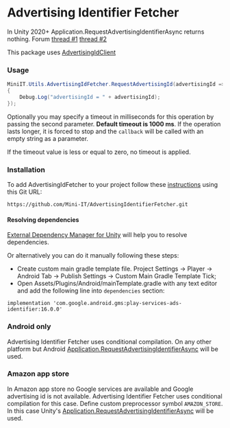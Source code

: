 # Advertising Identifier Fetcher

In Unity 2020+ Application.RequestAdvertisingIdentifierAsync returns nothing.
Forum [thread #1](https://forum.unity.com/threads/application-requestadvertisingidentifierasync-removed.972720/)
[thread #2](https://forum.unity.com/threads/application-requestadvertisingidentifierasync-and-unityads.1041748/)

This package uses [AdvertisingIdClient](https://developers.google.com/android/reference/com/google/android/gms/ads/identifier/AdvertisingIdClient)

### Usage
```csharp
MiniIT.Utils.AdvertisingIdFetcher.RequestAdvertisingId(advertisingId =>
{
	Debug.Log("advertisingId = " + advertisingId);
});
```
Optionally you may specify a timeout in milliseconds for this operation by passing the second parameter. **Default timeout is 1000 ms**. If the operation lasts longer, it is forced to stop and the `callback` will be called with an empty string as a parameter.

If the timeout value is less or equal to zero, no timeout is applied.

### Installation
To add AdvertisingIdFetcher to your project follow these [instructions](https://docs.unity3d.com/Manual/upm-ui-giturl.html) using this Git URL:
```
https://github.com/Mini-IT/AdvertisingIdentifierFetcher.git
```

#### Resolving dependencies
[External Dependency Manager for Unity](https://developers.google.com/unity/archive#external_dependency_manager_for_unity) will help you to resolve dependencies.

Or alternatively you can do it manually following these steps:
- Create custom main gradle template file. Project Settings -> Player -> Android Tab -> Publish Settings -> Custom Main Gradle Template Tick;
- Open Assets/Plugins/Android/mainTemplate.gradle with any text editor and add the following line into `dependencies` section:
```
implementation 'com.google.android.gms:play-services-ads-identifier:16.0.0'
```

### Android only

Advertising Identifier Fetcher uses conditional compilation. On any other platform but Android [Application.RequestAdvertisingIdentifierAsync](https://docs.unity3d.com/ScriptReference/Application.RequestAdvertisingIdentifierAsync.html) will be used.

### Amazon app store

In Amazon app store no Google services are available and Google advertising id is not available. Advertising Identifier Fetcher uses conditional compilation for this case. Define custom preprocessor symbol `AMAZON_STORE`. In this case Unity's [Application.RequestAdvertisingIdentifierAsync](https://docs.unity3d.com/ScriptReference/Application.RequestAdvertisingIdentifierAsync.html) will be used.
